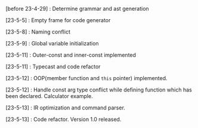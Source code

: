 [before 23-4-29] : Determine grammar and ast generation

[23-5-5] : Empty frame for code generator

[23-5-8] : Naming conflict

[23-5-9] : Global variable initialization

[23-5-11] : Outer-const and inner-const implemented

[23-5-11] : Typecast and code refactor

[23-5-12] : OOP(member function and `this` pointer) implemented.

[23-5-12] : Handle const arg type conflict while defining function which has been declared. Calculator example.

[23-5-13] : IR optimization and command parser.

[23-5-13] : Code refactor. Version 1.0 released.
